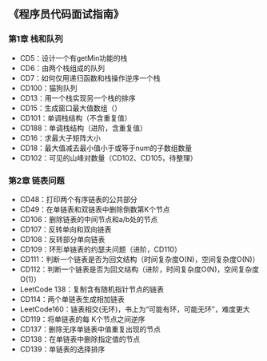 ﻿## 《程序员代码面试指南》
### 第1章 栈和队列
- CD5：设计一个有getMin功能的栈
- CD6：由两个栈组成的队列
- CD7：如何仅用递归函数和栈操作逆序一个栈
- CD100：猫狗队列
- CD13：用一个栈实现另一个栈的排序
- CD15：生成窗口最大值数组（）
- CD101：单调栈结构（不含重复值）
- CD188：单调栈结构（进阶，含重复值）
- CD16：求最大子矩阵大小
- CD18：最大值减去最小值小于或等于num的子数组数量
- CD102：可见的山峰对数量（CD102、CD105，待整理）

### 第2章 链表问题
- CD48：打印两个有序链表的公共部分
- CD49：在单链表和双链表中删除倒数第K个节点
- CD106：删除链表的中间节点和a/b处的节点
- CD107：反转单向和双向链表
- CD108：反转部分单向链表
- CD109：环形单链表的约瑟夫问题（进阶，CD110）
- CD111：判断一个链表是否为回文结构（时间复杂度O(N)，空间复杂度O(N)）
- CD112：判断一个链表是否为回文结构（进阶，时间复杂度O(N)，空间复杂度O(1)）
- LeetCode 138：复制含有随机指针节点的链表
- CD114：两个单链表生成相加链表
- LeetCode160：链表相交(无环)，书上为“可能有环，可能无环”，难度更大
- CD119：将单链表的每 K个节点之间逆序
- CD137：删除无序单链表中值重复出现的节点
- CD138：在单链表中删除指定值的节点
- CD139：单链表的选择排序